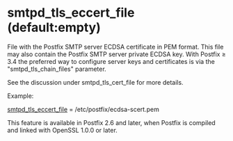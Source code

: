 # smtpd_tls_eccert_file (default:empty) 

 File with the Postfix SMTP server ECDSA certificate in PEM format.
This file may also contain the Postfix SMTP server private ECDSA key.
With Postfix &ge; 3.4 the preferred way to configure server keys and
certificates is via the "smtpd_tls_chain_files" parameter. 

 See the discussion under smtpd_tls_cert_file for more details. 

 Example: 


<a href="postconf.5.html#smtpd_tls_eccert_file">smtpd_tls_eccert_file</a> = /etc/postfix/ecdsa-scert.pem


 This feature is available in Postfix 2.6 and later, when Postfix is
compiled and linked with OpenSSL 1.0.0 or later. 


